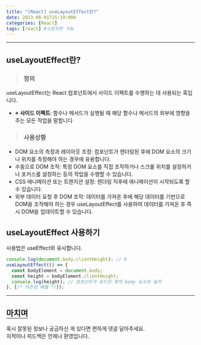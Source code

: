 ```yaml
---
title: "[React] useLayoutEffect란?"
date: 2023-08-01T15:19:000
categories: [React]
tags: [react] #소문자만 가능
---
```


---

## <b>useLayoutEffect란?</b>

<h3><blockquote>정의
</blockquote></h3>

useLayoutEffect는 React 컴포넌트에서 사이드 이펙트를 수행하는 데 사용되는 훅입니다.

- ※ <b>사이드 이펙트</b>: 함수나 메서드가 실행될 때 해당 함수나 메서드의 외부에 영향을 주는 모든 작업을 말합니다

<h3><blockquote>사용상황
</blockquote></h3>

- DOM 요소의 측정과 레이아웃 조정: 컴포넌트가 렌더링된 후에 DOM 요소의 크기나 위치를 측정해야 하는 경우에 유용합니다.
- 수동으로 DOM 조작: 특정 DOM 요소를 직접 조작하거나 스크롤 위치를 설정하거나 포커스를 설정하는 등의 작업을 수행할 수 있습니다.
- CSS 애니메이션 또는 트랜지션 설정: 렌더링 직후에 애니메이션이 시작되도록 할 수 있습니다.
- 외부 데이터 요청 후 DOM 조작: 데이터를 가져온 후에 해당 데이터를 기반으로 DOM을 조작해야 하는 경우 useLayoutEffect를 사용하여 데이터를 가져온 후 즉시 DOM을 업데이트할 수 있습니다.

## <b>useLayoutEffect 사용하기</b>

사용법은 useEffect와 유사합니다.

```js
console.log(document.body.clientHeight); // 0
useLayoutEffect(() => {
  const bodyElement = document.body;
  const height = bodyElement.clientHeight;
  console.log(height); // 컴포넌트가 로드된 후의 body 요소의 높이
}, [/* 의존성 배열 */]);
```

--- 

## <b style="border-bottom:2px solid gray"><b>마치며</b></b>

<P>혹시 잘못된 정보나 궁금하신 게 있다면 편하게 댓글 달아주세요.<br/>
지적이나 피드백은 언제나 환영입니다.</p>
